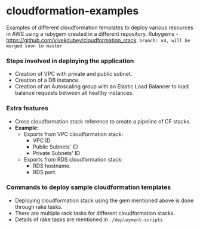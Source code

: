 # cloudformation-examples
Examples of different cloudformation templates to deploy various resources in AWS using a rubygem created in a different repository. Rubygems - https://github.com/vivekdubey/cloudformation_stack. `branch: v4, will be merged soon to master`
### Steps involved in deploying the application
- Creation of VPC with private and public subnet. 
- Creation of a DB instance. 
- Creation of an Autoscaling group with an Elastic Load Balancer to load balance requests between all healthy instances. 
### Extra features
- Cross cloudformation stack reference to create a pipeline of CF stacks. 
- **Example:**
  - Exports from VPC cloudformation stack:
    - VPC ID
    - Public Subnets' ID
    - Private Subnets' ID
  - Exports from RDS cloudformation stack:
    - RDS hostname.
    - RDS port.
### Commands to deploy sample cloudformation templates 
- Deploying cloudformation stack using the gem mentioned above is done through rake tasks.
- There are multiple rack tasks for different cloudformation stacks.
- Details of rake tasks are mentioned in `./deployment-scripts` 
